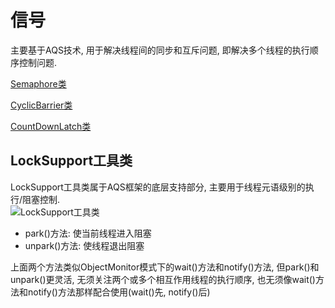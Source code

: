 # 信号

主要基于AQS技术, 用于解决线程间的同步和互斥问题, 即解决多个线程的执行顺序控制问题.


[Semaphore类](src/java/util/concurrent/Semaphore.java)<br>

[CyclicBarrier类](src/java/util/concurrent/CyclicBarrier.java)<br>

[CountDownLatch类](src/java/util/concurrent/CountDownLatch.java)<br>



## LockSupport工具类

LockSupport工具类属于AQS框架的底层支持部分, 主要用于线程元语级别的执行/阻塞控制.<br>
![LockSupport工具类](.ju.concurrent-locks包_images/c74c1574.png)

- park()方法: 使当前线程进入阻塞
- unpark()方法: 使线程退出阻塞

上面两个方法类似ObjectMonitor模式下的wait()方法和notify()方法, 但park()和unpark()更灵活, 无须关注两个或多个相互作用线程的执行顺序, 也无须像wait()方法和notify()方法那样配合使用(wait()先, notify()后)